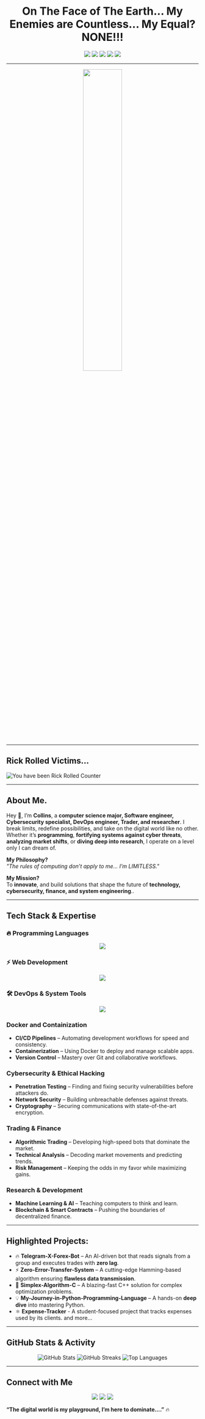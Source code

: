 <h1 align="center"> On The Face of The Earth... My Enemies are Countless... My Equal? NONE!!! </h1>
<p align="center">
  <img src="https://img.shields.io/badge/Limitless-Coding-blue?style=for-the-badge" />
  <img src="https://img.shields.io/badge/Fortified-Cybersecurity-green?style=for-the-badge" />
  <img src="https://img.shields.io/badge/Strategic-Trading-black?style=for-the-badge" />
  <img src="https://img.shields.io/badge/Relentless-Research-red?style=for-the-badge" />
  <img src="https://img.shields.io/badge/CrazyAss-DevOps-purple?style=for-the-badge" />
</p>

---

<p align="center">
  <img src="https://raw.githubusercontent.com/Contractor-x/Contractor-x/main/profile_banner.gif" width="45%" />
</p>

---

## Rick Rolled Victims...

![You have been Rick Rolled Counter](https://visitor-badge.laobi.icu/badge?page_id=Contractor-x.Contractor-x&label=🕶️%20Rick%20Rolled&color=00ffe7&style=flat-square)

---

## About Me.

Hey 👋, I’m **Collins**, a **computer science major, Software engineer, Cybersecurity specialist, DevOps engineer, Trader, and researcher**. I break limits, redefine possibilities, and take on the digital world like no other. Whether it’s **programming**, **fortifying systems against cyber threats**, **analyzing market shifts**, or **diving deep into research**, I operate on a level only I can dream of.

**My Philosophy?**  
_"The rules of computing don’t apply to me… I’m LIMITLESS."_

**My Mission?**  
To **innovate**, and build solutions that shape the future of **technology, cybersecurity, finance, and system engineering**.. 

---

## Tech Stack & Expertise

### 🔥 **Programming Languages**
<p align="center">
  <img src="https://skillicons.dev/icons?i=python,c,cpp,java,js,html,css"/>
</p>

### ⚡ **Web Development**
<p align="center">
  <img src="https://skillicons.dev/icons?i=react,nodejs,express,django,flask"/>
</p>

### 🛠 **DevOps & System Tools**
<p align="center">
  <img src="https://skillicons.dev/icons?i=docker,git,linux,bash,vscode"/>
</p>

### **Docker and Containization**
-  **CI/CD Pipelines** – Automating development workflows for speed and consistency.  
-  **Containerization** – Using Docker to deploy and manage scalable apps.  
-  **Version Control** – Mastery over Git and collaborative workflows.

###  **Cybersecurity & Ethical Hacking**
-  **Penetration Testing** – Finding and fixing security vulnerabilities before attackers do.  
-  **Network Security** – Building unbreachable defenses against threats.  
-  **Cryptography** – Securing communications with state-of-the-art encryption.  

### **Trading & Finance**
-  **Algorithmic Trading** – Developing high-speed bots that dominate the market.  
-  **Technical Analysis** – Decoding market movements and predicting trends.  
-  **Risk Management** – Keeping the odds in my favor while maximizing gains.  

### **Research & Development**
-  **Machine Learning & AI** – Teaching computers to think and learn.  
-  **Blockchain & Smart Contracts** – Pushing the boundaries of decentralized finance.  

---

##  **Highlighted Projects:**
- 🔥 **Telegram-X-Forex-Bot** – An AI-driven bot that reads signals from a group and executes trades with **zero lag**.  
- ⚡ **Zero-Error-Transfer-System** – A cutting-edge Hamming-based algorithm ensuring **flawless data transmission**.  
- 🚀 **Simplex-Algorithm-C** – A blazing-fast C++ solution for complex optimization problems.  
- 💡 **My-Journey-in-Python-Programming-Language** – A hands-on **deep dive** into mastering Python.
- ⚛️ **Expense-Tracker** - A student-focused project that tracks expenses used by its clients.
  and more...

---

##  **GitHub Stats & Activity**
<p align="center">
<img src="https://github-readme-stats.vercel.app/api?username=Contractor-x&show_icons=true&theme=tokyonight" alt="GitHub Stats" /> 
<img src="https://github-readme-streak-stats.herokuapp.com/?user=Contractor-x&theme=tokyonight" alt="GitHub Streaks"/> 
<img src="https://github-readme-stats.vercel.app/api/top-langs/?username=Contractor-x&layout=compact&theme=tokyonight" alt="Top Languages"/>
</p>

---

## **Connect with Me**
<p align="center">
  <a href="mailto:dada4ash@gmail.com"><img src="https://img.shields.io/badge/Gmail-D14836?style=for-the-badge&logo=gmail&logoColor=white"/></a>
  <a href="https://twitter.com/Con_tractorX"><img src="https://img.shields.io/badge/Twitter-1DA1F2?style=for-the-badge&logo=twitter&logoColor=white"/></a>
  <a href="https://discord.com/x_contractor_x"><img src="https://img.shields.io/badge/Discord-5865F2?style=for-the-badge&logo=discord&logoColor=white"/></a>
</p>

**“The digital world is my playground, I’m here to dominate....”** 🔥

<!-- AES-256 Encryption Key

ZtYw8tD#L!a9E2rPbV4@X5cK7FgMq%Tz

⚠ Keep this key secure — it's required to decrypt the credentials.-->

